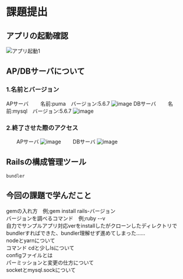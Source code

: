 # 課題提出
## アプリの起動確認
![アプリ起動1](https://github.com/fumiya80/sample-app/assets/145174824/e8e49ebd-ba6a-4e47-8643-d98701c40e02)
## AP/DBサーバについて
### 1.名前とバージョン
APサーバ
　　名前:puma　バージョン:5.6.7
![image](https://github.com/fumiya80/sample-app/assets/145174824/71760f9b-b577-4458-8861-2035e82bab88)
DBサーバ
　　名前:mysql　バージョン:5.6.7
![image](https://github.com/fumiya80/sample-app/assets/145174824/caa3f503-9820-4a53-9f71-9f8a673a3906)
### 2.終了させた際のアクセス
　　APサーバ
![image](https://github.com/fumiya80/sample-app/assets/145174824/acb7ee0c-cd35-489f-a6ef-e38baa91acbb)
　　DBサーバ
![image](https://github.com/fumiya80/sample-app/assets/145174824/b6c86b1b-2bf2-4657-8051-b58a5c17e000)
## Railsの構成管理ツール
    bundler

## 今回の課題で学んだこと
gemの入れ方　例;gem install rails-バージョン  
バージョンを調べるコマンド　例;ruby --v  
自力でサンプルアプリ対応verをinstallしたがクローンしたディレクトリでbundlerすればできた、bundler理解せず進めてしまった……  
nodeとyarnについて  
コマンド cdと少しlsについて  
configファイルとは  
パーミッションと変更の仕方について  
socketとmysql.sockについて    


